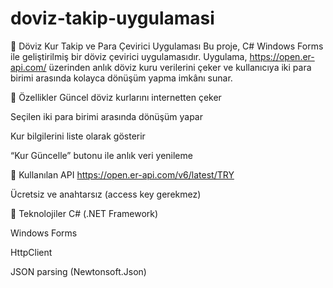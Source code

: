 # doviz-takip-uygulamasi
💱 Döviz Kur Takip ve Para Çevirici Uygulaması
Bu proje, C# Windows Forms ile geliştirilmiş bir döviz çevirici uygulamasıdır.
Uygulama, https://open.er-api.com/ üzerinden anlık döviz kuru verilerini çeker ve kullanıcıya iki para birimi arasında kolayca dönüşüm yapma imkânı sunar.

🧩 Özellikler
Güncel döviz kurlarını internetten çeker

Seçilen iki para birimi arasında dönüşüm yapar

Kur bilgilerini liste olarak gösterir

“Kur Güncelle” butonu ile anlık veri yenileme

🔗 Kullanılan API
https://open.er-api.com/v6/latest/TRY

Ücretsiz ve anahtarsız (access key gerekmez)

📌 Teknolojiler
C# (.NET Framework)

Windows Forms

HttpClient

JSON parsing (Newtonsoft.Json)
